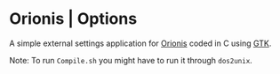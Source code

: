 # Orionis | Options
A simple external settings application for [Orionis](https://www.github.com/Aerodlyn/Orionis/) coded in C using [GTK](https://www.gtk.org/).

Note: To run `Compile.sh` you might have to run it through `dos2unix`.
